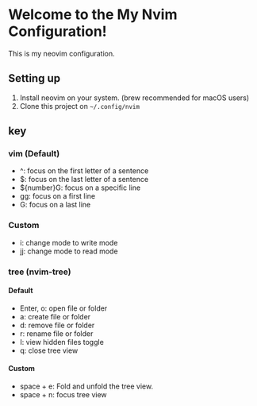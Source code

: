 # Welcome to the My Nvim Configuration!

This is my neovim configuration.


## Setting up
1. Install neovim on your system. (brew recommended for macOS users)
2. Clone this project on `~/.config/nvim`

## key

### vim (Default)

- ^: focus on the first letter of a sentence
- $: focus on the last letter of a sentence
- ${number}G: focus on a specific line
- gg: focus on a first line
- G: focus on a last line

### Custom

- i: change mode to write mode
- jj: change mode to read mode 

### tree (nvim-tree)

#### Default

- Enter, o: open file or folder
- a: create file or folder
- d: remove file or folder
- r: rename file or folder
- I: view hidden files toggle
- q: close tree view

#### Custom

- space + e: Fold and unfold the tree view.
- space + n: focus tree view
